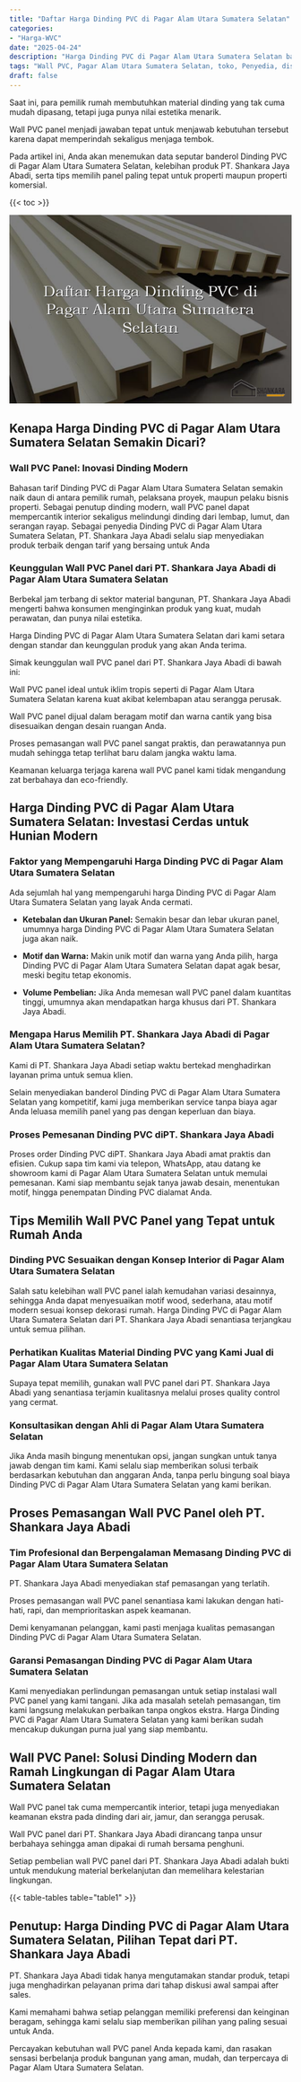 ```yaml
---
title: "Daftar Harga Dinding PVC di Pagar Alam Utara Sumatera Selatan"
categories: 
- "Harga-WVC"
date: "2025-04-24"
description: "Harga Dinding PVC di Pagar Alam Utara Sumatera Selatan bagi hunian, office, serta toko. Produk terbaik, pilihan motif, variasi warna modern, beserta jasa instalasi ditangani oleh tenaga ahli ahli dan jaminan resmi!|Servis penyediaan Dinding PVC di Pagar Alam Utara Sumatera Selatan untuk kebutuhan tempat tinggal, office, atau ritel, dengan panel unggulan dan instalasi oleh tenaga ahli berpengalaman serta jaminan resmi.|Solusi Dinding PVC di Pagar Alam Utara Sumatera Selatan yang terbukti untuk rumah, kantor, dan ritel, bersama material unggulan dan pemasangan ditangani oleh teknisi profesional serta kepastian resmi.|Distribusi Dinding PVC di Pagar Alam Utara Sumatera Selatan untuk hunian, office, dan toko, beserta produk berkualitas dan instalasi oleh tim berpengalaman, dilengkapi dengan kepastian resmi.}"
tags: "Wall PVC, Pagar Alam Utara Sumatera Selatan, toko, Penyedia, distributor"
draft: false
---
```


Saat ini, para pemilik rumah membutuhkan material dinding yang tak cuma mudah dipasang, tetapi juga punya nilai estetika menarik.

Wall PVC panel menjadi jawaban tepat untuk menjawab kebutuhan tersebut karena dapat memperindah sekaligus menjaga tembok.

Pada artikel ini, Anda akan menemukan data seputar banderol Dinding PVC di Pagar Alam Utara Sumatera Selatan, kelebihan produk PT. Shankara Jaya Abadi, serta tips memilih panel paling tepat untuk properti maupun properti komersial.

{{< toc >}}

![Daftar Harga Dinding PVC di Pagar Alam Utara Sumatera Selatan](/images/Harga-WVC/Daftar-Harga-Dinding-PVC-di-Pagar-Alam-Utara-Sumatera-Selatan.png)


## Kenapa Harga Dinding PVC di Pagar Alam Utara Sumatera Selatan Semakin Dicari?

### Wall PVC Panel: Inovasi Dinding Modern

Bahasan tarif Dinding PVC di Pagar Alam Utara Sumatera Selatan semakin naik daun di antara pemilik rumah, pelaksana proyek, maupun pelaku bisnis properti. Sebagai penutup dinding modern, wall PVC panel dapat mempercantik interior sekaligus melindungi dinding dari lembap, lumut, dan serangan rayap. Sebagai penyedia Dinding PVC di Pagar Alam Utara Sumatera Selatan, PT. Shankara Jaya Abadi selalu siap menyediakan produk terbaik dengan tarif yang bersaing untuk Anda

### Keunggulan Wall PVC Panel dari PT. Shankara Jaya Abadi di Pagar Alam Utara Sumatera Selatan

Berbekal jam terbang di sektor material bangunan, PT. Shankara Jaya Abadi mengerti bahwa konsumen menginginkan produk yang kuat, mudah perawatan, dan punya nilai estetika.

Harga Dinding PVC di Pagar Alam Utara Sumatera Selatan dari kami setara dengan standar dan keunggulan produk yang akan Anda terima.

Simak keunggulan wall PVC panel dari PT. Shankara Jaya Abadi di bawah ini:

Wall PVC panel ideal untuk iklim tropis seperti di Pagar Alam Utara Sumatera Selatan karena kuat akibat kelembapan atau serangga perusak.

Wall PVC panel dijual dalam beragam motif dan warna cantik yang bisa disesuaikan dengan desain ruangan Anda.

Proses pemasangan wall PVC panel sangat praktis, dan perawatannya pun mudah sehingga tetap terlihat baru dalam jangka waktu lama.

Keamanan keluarga terjaga karena wall PVC panel kami tidak mengandung zat berbahaya dan eco-friendly.

## Harga Dinding PVC di Pagar Alam Utara Sumatera Selatan: Investasi Cerdas untuk Hunian Modern

### Faktor yang Mempengaruhi Harga Dinding PVC di Pagar Alam Utara Sumatera Selatan

Ada sejumlah hal yang mempengaruhi harga Dinding PVC di Pagar Alam Utara Sumatera Selatan yang layak Anda cermati.

- **Ketebalan dan Ukuran Panel:** Semakin besar dan lebar ukuran panel, umumnya harga Dinding PVC di Pagar Alam Utara Sumatera Selatan juga akan naik.

- **Motif dan Warna:** Makin unik motif dan warna yang Anda pilih, harga Dinding PVC di Pagar Alam Utara Sumatera Selatan dapat agak besar, meski begitu tetap ekonomis.

- **Volume Pembelian:** Jika Anda memesan wall PVC panel dalam kuantitas tinggi, umumnya akan mendapatkan harga khusus dari PT. Shankara Jaya Abadi.

### Mengapa Harus Memilih PT. Shankara Jaya Abadi di Pagar Alam Utara Sumatera Selatan?

Kami di PT. Shankara Jaya Abadi setiap waktu bertekad menghadirkan layanan prima untuk semua klien.

Selain menyediakan banderol Dinding PVC di Pagar Alam Utara Sumatera Selatan yang kompetitif, kami juga memberikan service tanpa biaya agar Anda leluasa memilih panel yang pas dengan keperluan dan biaya.

### Proses Pemesanan Dinding PVC diPT. Shankara Jaya Abadi

Proses order Dinding PVC diPT. Shankara Jaya Abadi amat praktis dan efisien. Cukup sapa tim kami via telepon, WhatsApp, atau datang ke showroom kami di Pagar Alam Utara Sumatera Selatan untuk memulai pemesanan. Kami siap membantu sejak tanya jawab desain, menentukan motif, hingga penempatan Dinding PVC dialamat Anda.

## Tips Memilih Wall PVC Panel yang Tepat untuk Rumah Anda

### Dinding PVC Sesuaikan dengan Konsep Interior di Pagar Alam Utara Sumatera Selatan

Salah satu kelebihan wall PVC panel ialah kemudahan variasi desainnya, sehingga Anda dapat menyesuaikan motif wood, sederhana, atau motif modern sesuai konsep dekorasi rumah. Harga Dinding PVC di Pagar Alam Utara Sumatera Selatan dari PT. Shankara Jaya Abadi senantiasa terjangkau untuk semua pilihan.

### Perhatikan Kualitas Material Dinding PVC yang Kami Jual di Pagar Alam Utara Sumatera Selatan

Supaya tepat memilih, gunakan wall PVC panel dari PT. Shankara Jaya Abadi yang senantiasa terjamin kualitasnya melalui proses quality control yang cermat.

### Konsultasikan dengan Ahli di Pagar Alam Utara Sumatera Selatan

Jika Anda masih bingung menentukan opsi, jangan sungkan untuk tanya jawab dengan tim kami. Kami selalu siap memberikan solusi terbaik berdasarkan kebutuhan dan anggaran Anda, tanpa perlu bingung soal biaya Dinding PVC di Pagar Alam Utara Sumatera Selatan yang kami berikan.

## Proses Pemasangan Wall PVC Panel oleh PT. Shankara Jaya Abadi

### Tim Profesional dan Berpengalaman Memasang Dinding PVC di Pagar Alam Utara Sumatera Selatan

PT. Shankara Jaya Abadi menyediakan staf pemasangan yang terlatih.

Proses pemasangan wall PVC panel senantiasa kami lakukan dengan hati-hati, rapi, dan memprioritaskan aspek keamanan.

Demi kenyamanan pelanggan, kami pasti menjaga kualitas pemasangan Dinding PVC di Pagar Alam Utara Sumatera Selatan.

### Garansi Pemasangan Dinding PVC di Pagar Alam Utara Sumatera Selatan

Kami menyediakan perlindungan pemasangan untuk setiap instalasi wall PVC panel yang kami tangani. Jika ada masalah setelah pemasangan, tim kami langsung melakukan perbaikan tanpa ongkos ekstra. Harga Dinding PVC di Pagar Alam Utara Sumatera Selatan yang kami berikan sudah mencakup dukungan purna jual yang siap membantu.

## Wall PVC Panel: Solusi Dinding Modern dan Ramah Lingkungan di Pagar Alam Utara Sumatera Selatan

Wall PVC panel tak cuma mempercantik interior, tetapi juga menyediakan keamanan ekstra pada dinding dari air, jamur, dan serangga perusak.

Wall PVC panel dari PT. Shankara Jaya Abadi dirancang tanpa unsur berbahaya sehingga aman dipakai di rumah bersama penghuni.

Setiap pembelian wall PVC panel dari PT. Shankara Jaya Abadi adalah bukti untuk mendukung material berkelanjutan dan memelihara kelestarian lingkungan.

{{< table-tables table="table1" >}}

## Penutup: Harga Dinding PVC di Pagar Alam Utara Sumatera Selatan, Pilihan Tepat dari PT. Shankara Jaya Abadi

PT. Shankara Jaya Abadi tidak hanya mengutamakan standar produk, tetapi juga menghadirkan pelayanan prima dari tahap diskusi awal sampai after sales.

Kami memahami bahwa setiap pelanggan memiliki preferensi dan keinginan beragam, sehingga kami selalu siap memberikan pilihan yang paling sesuai untuk Anda.

Percayakan kebutuhan wall PVC panel Anda kepada kami, dan rasakan sensasi berbelanja produk bangunan yang aman, mudah, dan terpercaya di Pagar Alam Utara Sumatera Selatan.